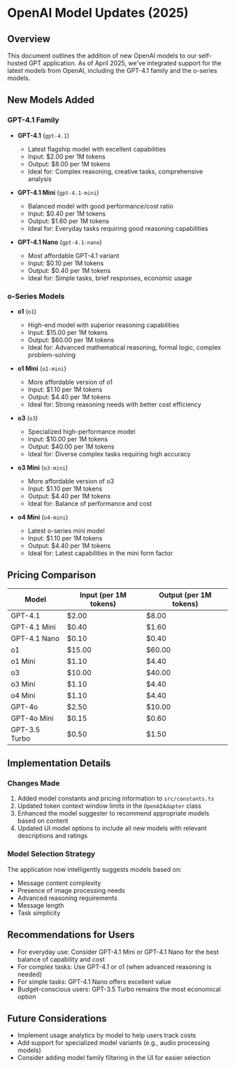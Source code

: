 # OpenAI Model Updates (2025)

## Overview

This document outlines the addition of new OpenAI models to our self-hosted GPT application. As of April 2025, we've integrated support for the latest models from OpenAI, including the GPT-4.1 family and the o-series models.

## New Models Added

### GPT-4.1 Family

- **GPT-4.1** (`gpt-4.1`)
  - Latest flagship model with excellent capabilities
  - Input: $2.00 per 1M tokens
  - Output: $8.00 per 1M tokens
  - Ideal for: Complex reasoning, creative tasks, comprehensive analysis

- **GPT-4.1 Mini** (`gpt-4.1-mini`)
  - Balanced model with good performance/cost ratio
  - Input: $0.40 per 1M tokens
  - Output: $1.60 per 1M tokens
  - Ideal for: Everyday tasks requiring good reasoning capabilities

- **GPT-4.1 Nano** (`gpt-4.1-nano`)
  - Most affordable GPT-4.1 variant
  - Input: $0.10 per 1M tokens
  - Output: $0.40 per 1M tokens
  - Ideal for: Simple tasks, brief responses, economic usage

### o-Series Models

- **o1** (`o1`)
  - High-end model with superior reasoning capabilities
  - Input: $15.00 per 1M tokens
  - Output: $60.00 per 1M tokens
  - Ideal for: Advanced mathematical reasoning, formal logic, complex problem-solving

- **o1 Mini** (`o1-mini`)
  - More affordable version of o1
  - Input: $1.10 per 1M tokens
  - Output: $4.40 per 1M tokens
  - Ideal for: Strong reasoning needs with better cost efficiency

- **o3** (`o3`)
  - Specialized high-performance model
  - Input: $10.00 per 1M tokens
  - Output: $40.00 per 1M tokens
  - Ideal for: Diverse complex tasks requiring high accuracy

- **o3 Mini** (`o3-mini`)
  - More affordable version of o3
  - Input: $1.10 per 1M tokens
  - Output: $4.40 per 1M tokens
  - Ideal for: Balance of performance and cost

- **o4 Mini** (`o4-mini`)
  - Latest o-series mini model
  - Input: $1.10 per 1M tokens
  - Output: $4.40 per 1M tokens
  - Ideal for: Latest capabilities in the mini form factor

## Pricing Comparison

| Model | Input (per 1M tokens) | Output (per 1M tokens) |
|-------|------------------------|-------------------------|
| GPT-4.1 | $2.00 | $8.00 |
| GPT-4.1 Mini | $0.40 | $1.60 |
| GPT-4.1 Nano | $0.10 | $0.40 |
| o1 | $15.00 | $60.00 |
| o1 Mini | $1.10 | $4.40 |
| o3 | $10.00 | $40.00 |
| o3 Mini | $1.10 | $4.40 |
| o4 Mini | $1.10 | $4.40 |
| GPT-4o | $2.50 | $10.00 |
| GPT-4o Mini | $0.15 | $0.60 |
| GPT-3.5 Turbo | $0.50 | $1.50 |

## Implementation Details

### Changes Made

1. Added model constants and pricing information to `src/constants.ts`
2. Updated token context window limits in the `OpenAIAdapter` class
3. Enhanced the model suggester to recommend appropriate models based on content
4. Updated UI model options to include all new models with relevant descriptions and ratings

### Model Selection Strategy

The application now intelligently suggests models based on:

- Message content complexity
- Presence of image processing needs
- Advanced reasoning requirements
- Message length
- Task simplicity

## Recommendations for Users

- For everyday use: Consider GPT-4.1 Mini or GPT-4.1 Nano for the best balance of capability and cost
- For complex tasks: Use GPT-4.1 or o1 (when advanced reasoning is needed)
- For simple tasks: GPT-4.1 Nano offers excellent value
- Budget-conscious users: GPT-3.5 Turbo remains the most economical option

## Future Considerations

- Implement usage analytics by model to help users track costs
- Add support for specialized model variants (e.g., audio processing models)
- Consider adding model family filtering in the UI for easier selection 